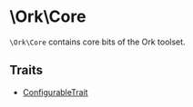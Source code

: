 # \Ork\Core

`\Ork\Core` contains core bits of the Ork toolset.

## Traits

* [ConfigurableTrait](ConfigurableTrait.md)

